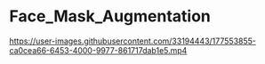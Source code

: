 # Face_Mask_Augmentation


https://user-images.githubusercontent.com/33194443/177553855-ca0cea66-6453-4000-9977-861717dab1e5.mp4

